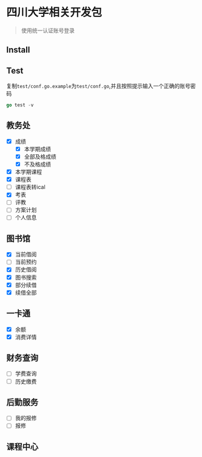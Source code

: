 # 四川大学相关开发包

> 使用统一认证账号登录

## Install

## Test

复制`test/conf.go.example`为`test/conf.go`,并且按照提示输入一个正确的账号密码
```go
go test -v
```

## 教务处
- [x] 成绩
    - [x] 本学期成绩
    - [x] 全部及格成绩
    - [x] 不及格成绩
- [x] 本学期课程
- [x] 课程表
- [ ] 课程表转ical
- [x] 考表
- [ ] 评教
- [ ] 方案计划
- [ ] 个人信息 

## 图书馆

- [x] 当前借阅
- [ ] 当前预约
- [x] 历史借阅
- [x] 图书搜索
- [x] 部分续借
- [x] 续借全部

## 一卡通

- [x] 余额
- [x] 消费详情

## 财务查询

- [ ] 学费查询
- [ ] 历史缴费

## 后勤服务

- [ ] 我的报修
- [ ] 报修

## 课程中心

